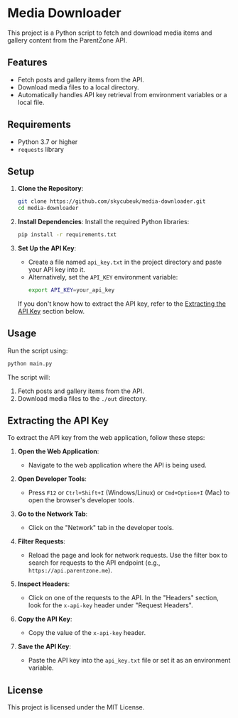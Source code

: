 # Media Downloader

This project is a Python script to fetch and download media items and gallery content from the ParentZone API.

## Features
- Fetch posts and gallery items from the API.
- Download media files to a local directory.
- Automatically handles API key retrieval from environment variables or a local file.

## Requirements
- Python 3.7 or higher
- `requests` library

## Setup

1. **Clone the Repository**:
   ```bash
   git clone https://github.com/skycubeuk/media-downloader.git
   cd media-downloader
   ```

2. **Install Dependencies**:
   Install the required Python libraries:
   ```bash
   pip install -r requirements.txt
   ```

3. **Set Up the API Key**:
   - Create a file named `api_key.txt` in the project directory and paste your API key into it.
   - Alternatively, set the `API_KEY` environment variable:
     ```bash
     export API_KEY=your_api_key
     ```

   If you don't know how to extract the API key, refer to the [Extracting the API Key](#extracting-the-api-key) section below.

## Usage

Run the script using:
```bash
python main.py
```

The script will:
1. Fetch posts and gallery items from the API.
2. Download media files to the `./out` directory.

## Extracting the API Key

To extract the API key from the web application, follow these steps:

1. **Open the Web Application**:
   - Navigate to the web application where the API is being used.

2. **Open Developer Tools**:
   - Press `F12` or `Ctrl+Shift+I` (Windows/Linux) or `Cmd+Option+I` (Mac) to open the browser's developer tools.

3. **Go to the Network Tab**:
   - Click on the "Network" tab in the developer tools.

4. **Filter Requests**:
   - Reload the page and look for network requests. Use the filter box to search for requests to the API endpoint (e.g., `https://api.parentzone.me`).

5. **Inspect Headers**:
   - Click on one of the requests to the API. In the "Headers" section, look for the `x-api-key` header under "Request Headers".

6. **Copy the API Key**:
   - Copy the value of the `x-api-key` header.

7. **Save the API Key**:
   - Paste the API key into the `api_key.txt` file or set it as an environment variable.

## License

This project is licensed under the MIT License.
